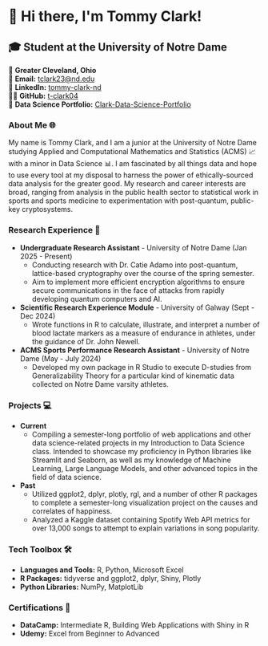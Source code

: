 # 👋 Hi there, I'm Tommy Clark!

## 🎓 Student at the University of Notre Dame

📍 **Greater Cleveland, Ohio**  
📧 **Email:** [tclark23@nd.edu](mailto:tclark23@nd.edu)  
🔗 **LinkedIn:** [tommy-clark-nd](https://www.linkedin.com/in/tommy-clark-nd/)  
👨‍💻 **GitHub:** [t-clark04](https://github.com/t-clark04)  
📂 **Data Science Portfolio:** [Clark-Data-Science-Portfolio](https://github.com/t-clark04/Clark-Data-Science-Portfolio)


### About Me 🌐
My name is Tommy Clark, and I am a junior at the University of Notre Dame studying Applied and Computational Mathematics and Statistics (ACMS) 📈 with a minor in Data Science 📊. I am fascinated by all things data and hope to use every tool at my disposal to harness the power of ethically-sourced data analysis for the greater good. My research and career interests are broad, ranging from analysis in the public health sector to statistical work in sports and sports medicine to experimentation with post-quantum, public-key cryptosystems. 


### Research Experience 🌟
- **Undergraduate Research Assistant** - University of Notre Dame (Jan 2025 - Present)
  -  Conducting research with Dr. Catie Adamo into post-quantum, lattice-based cryptography over the course of the spring semester.
  -  Aim to implement more efficient encryption algorithms to ensure secure communications in the face of attacks from rapidly developing quantum computers and AI.
- **Scientific Research Experience Module** - University of Galway (Sept - Dec 2024)
  - Wrote functions in R to calculate, illustrate, and interpret a number of blood lactate markers as a measure of endurance in athletes, under the guidance of Dr. John Newell.
- **ACMS Sports Performance Research Assistant** - University of Notre Dame (May - July 2024)
  - Developed my own package in R Studio to execute D-studies from Generalizability Theory for a particular kind of kinematic data collected on Notre Dame varsity athletes.

 
### Projects 💻
- **Current**
  - Compiling a semester-long portfolio of web applications and other data science-related projects in my Introduction to Data Science class. Intended to showcase my proficiency in Python libraries like Streamlit and Seaborn, as well as my knowledge of Machine Learning, Large Language Models, and other advanced topics in the field of data science.
- **Past**
  - Utilized ggplot2, dplyr, plotly, rgl, and a number of other R packages to complete a semester-long visualization project on the causes and correlates of happiness.
  - Analyzed a Kaggle dataset containing Spotify Web API metrics for over 13,000 songs to attempt to explain variations in song popularity.


### Tech Toolbox 🛠️
- **Languages and Tools:** R, Python, Microsoft Excel
- **R Packages:** tidyverse and ggplot2, dplyr, Shiny, Plotly
- **Python Libraries:** NumPy, MatplotLib
  

### Certifications 📜
- **DataCamp:** Intermediate R, Building Web Applications with Shiny in R
- **Udemy:** Excel from Beginner to Advanced

